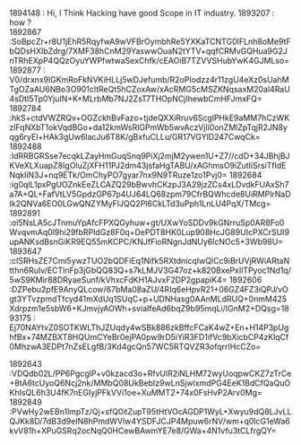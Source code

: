 1894148 : Hi, I Think Hacking have good Scope in IT industry.
1893207 : how ?  
1892867 :SoBpcZr+r8U1jEhR5RqyfwA9wVFBrOymbhRe5YXKaTCNTG0IFLnh8oMe9tFbQDsHXIbZdrg/7XMF38hCnM29YaswwOuaN2tYTV+qqfCRMvGQHua9G2JnTRhEXpP4QQzOyuYWPfwtwaSexChfk/cEAOiB7TZVVSHubYwK4GJMLso=
1892877 : V0/drxnx9lGKmRoFkNVKiHLLj5wDJefumb/R2oPIodzz4r11zgU4eXz0sUahMTgOZaAU6NBo3O901cltReQt5hCZoxAw/xAcRMG5cMSZKNqsaxM20al4RaU4sDtI5Tp0YjuIN+K+MLrbMb7NJ2ZsT7THOpNCjIhewbCmHFJmxFQ=
1892784 :hkS+ctdVWZRQv+OGZckhBvFazo+tjdeQXXiRruv6ScglPHkE9aMM7hCzWKzlFqNXbT1okVqdBGo+da12kmWsRIGPmWb5wvAczVjIi0onZMlZpTqjR2JN8yqg6ryEl+HAk3gUw6lacJu6T8K/gBxfuCLLu/GR17VGYlD247CwqCk=
1892488 :ldRRBGRSse7ecqkLZayHmGuqSnq9PiXj2mjM2ywen1U+Z7//cdD+34JBhjBJKVeXLXuapZ8IgOluZjXFH11PJ2dm43jsfaHgTABU/xAGhmsO9iZutIiSrsiTfIdENqkliN3J+nq9ETk/OmChyPO7gyar7nx9N9TRuze1zo1Pvj0=
1892684 :ig0qlL1pxPgUOZnkEeZLCAZQ29bBwvhCKzpJ3A29jzZCs4xLDvdkFUAxSh7a7A+QL+FafVtLV5GpdzGP67p4UJ64LQ68zpm79CfrBQWhcde8UiRMPlrNaDIk2QNVa6EO0LGwQNZYMyFlJQQ2Pl6CkLTd3uPph1LnLU4PqX/TMcg=
1892891 :ol5NsLA5cJTnmuYpAfcFPXQGyhuw+gt/UXwYoSDDv9kGNrruSp0AR8Fo0WvqvmAq0l9hi29fbRPIdGz8F0q+DePDT8HK0Lup908HcJG89UIcPXCrSUI9upANKsdBsnGiKR9EQ55mKCPC/KNJfFioRNgnJdNUy6lcNOc5+3Wb98U=
1893647 :cISRHsZE7Cmi5ywzTUO2bQDFiEq1Nifk5RXtdnicqIwQlCc9iBrUVjRWiARtaNtthn6RuIv/ECTInFp3jGbQQ83Q+s7kLMJV3G47oz+k820BxePxIlTPyoc1Nd1q/5wS9KMir88DRyaeSunf/kVhxcFdKH1AJvxF2DP2gpapiK4=
1892606 :DZPebu2pfE9AnyQLcow/67bMa08aZU/4RIq6eHpvR21+06GZ4FZ3iQPJ/vOgt3YTvzpmdTfcyd41mXdUq1SUqC+p+UDNHasg0AAnMLdRUQ+0nmM425Xdrpzm1e5sbW6+KJmvjyAOWh+sviaIfeAd6bqZ9b95mqLi/IGnM2+DQsg=1893175 : Ej70NAYtvZ0SOTKWLThJZUqdy4wSBk886zkBffcFCaK4wZ+En+H14P3pUghfBx+74MZBXT8HQUmCYeBr0ejPA0pw9rD5iYiR3FD1ifVc9bXicbCP4zKlqCf0MhzwA3EDPt7nZsELgfB/3Kd4gcQn57WC5RTQVZR3ofqrrIHcCZo=

1892643 :VDQdb02L/PP6PgcgIP+v0kzacd3o+RfvUlR2iNLHM72wyUoqpwCKZ7zTrCe+8tA6tcUyoQ6Ncj2nk/MMbQ08UkBebIz9wLnSjwlxmdPG4EeK1BdCfQaQuOKhIsQL6h3U4fK7nEGIyjPFkVVi1oe+XuMMT2+74x0FsHvP2Arv0Mg=
1892849 :PVwHy2wEBn1lmpTz/Qj+sfQ0itZupT95tHtVOcAGDP1WyL+Xwyu9dQ8LJvLLQJKk8D/7dB3d9eIN8hPmdWVlw4YSDFJCJP4Mpuw6rNV/wm+q0lcG1eWa6kvV81h+XPuGSRq2ocNqQ0HCewBAwmYE7e8/GWa+4N1vfu3tCLfrgQY=